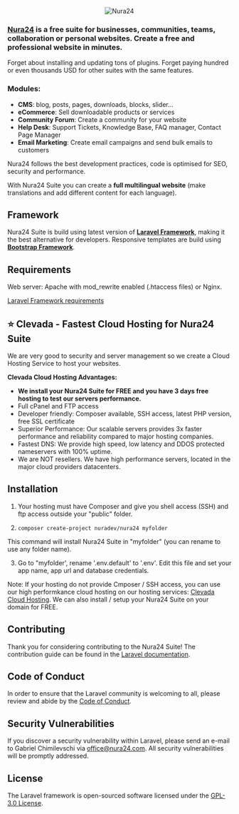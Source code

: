<p align="center"><img src="https://nura24.com/assets/img/logo-github.png" alt="Nura24"></p>

### [Nura24](https://nura24.com) is a free suite for businesses, communities, teams, collaboration or personal websites. Create a free and professional website in minutes.

Forget about installing and updating tons of plugins. Forget paying hundred or even thousands USD for other suites with the same features.

### Modules:
- **CMS**: blog, posts, pages, downloads, blocks, slider...
- **eCommerce**: Sell downloadable products or services
- **Community Forum**: Create a community for your website
- **Help Desk**: Support Tickets, Knowledge Base, FAQ manager, Contact Page Manager
- **Email Marketing**: Create email campaigns and send bulk emails to customers

Nura24 follows the best development practices, code is optimised for SEO, security and performance.

With Nura24 Suite you can create a **full multilingual website** (make translations and add different content for each language).

## Framework

Nura24 Suite is build using latest version of [**Laravel Framework**](https://laravel.com/docs), making it the best alternative for developers. Responsive templates are build using [**Bootstrap Framework**](https://getbootstrap.com).

## Requirements

Web server: Apache with mod_rewrite enabled (.htaccess files) or Nginx.

[Laravel Framework requirements](https://laravel.com/docs/8.x/deployment#server-requirements)

## :star: **Clevada - Fastest Cloud Hosting for Nura24 Suite**

We are very good to security and server management so we create a Cloud Hosting Service to host your websites. 

**Clevada Cloud Hosting Advantages:**
- **We install your Nura24 Suite for FREE and you have 3 days free hosting to test our servers performance.**
- Full cPanel  and FTP access
- Developer friendly: Composer available, SSH access, latest PHP version, free SSL certificate
- Superior Performance: Our scalable servers provides 3x faster performance and reliability compared to major hosting companies.
- Fastest DNS: We provide high speed, low latency and DDOS protected nameservers with 100% uptime.
- We are NOT resellers. We have high performance servers, located in the major cloud providers datacenters.

## Installation
1. Your hosting must have Composer and give you shell access (SSH) and ftp access outside your "public" folder.

2. ``composer create-project nuradev/nura24 myfolder``

This command will install Nura24 Suite in "myfolder" (you can rename to use any folder name).
    
3. Go to "myfolder', rename '.env.default' to '.env'. Edit this file and set your app name, app url and database credentials.

Note: If your hosting do not provide Cmposer / SSH access, you can use our high performkance cloud hosting on our hosting services: [Clevada Cloud Hosting](https://clevada.com/nura24-hosting). We can also install / setup your Nura24 Suite on your domain for FREE. 


## Contributing

Thank you for considering contributing to the Nura24 Suite! The contribution guide can be found in the [Laravel documentation](https://laravel.com/docs/contributions).

## Code of Conduct

In order to ensure that the Laravel community is welcoming to all, please review and abide by the [Code of Conduct](https://laravel.com/docs/contributions#code-of-conduct).

## Security Vulnerabilities

If you discover a security vulnerability within Laravel, please send an e-mail to Gabriel Chimilevschi via [office@nura24.com](mailto:office@nura24.com). All security vulnerabilities will be promptly addressed.

## License

The Laravel framework is open-sourced software licensed under the [GPL-3.0 License](https://opensource.org/licenses/GPL-3.0).
